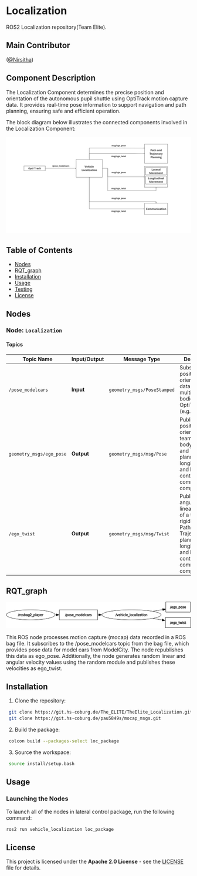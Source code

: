 # Localization
ROS2 Localization repository(Team Elite).

## Main Contributor
([@Nirsitha](https://git.hs-coburg.de/Nirsitha))

## Component Description
The Localization Component determines the precise position and orientation of the autonomous pupil shuttle using OptiTrack motion capture data. It provides real-time pose information to support navigation and path planning, ensuring safe and efficient operation.

The block diagram below illustrates the connected components involved in the Localization Component:

<img src="loccomp.jpg" alt="block_diagram" width="750">

## Table of Contents
- [Nodes](#nodes)
- [RQT_graph](#rqt_graph)
- [Installation](#installation)
- [Usage](#usage)
- [Testing](#testing)
- [License](#license)


## Nodes
### Node: `Localization`
#### Topics

| **Topic Name**            | **Input/Output**    | **Message Type**             | **Description** |
|---------------------------|---------------------|------------------------------|-----------------|
| `/pose_modelcars`         | **Input**  | `geometry_msgs/PoseStamped`  |Subscribe the position and orientation data of multiple rigid bodies from OptiTrack (e.g., cars). |
| `geometry_msgs/ego_pose`     | **Output**   | `geometry_msgs/msg/Pose`     |Publishes the position and orientation of a team elite rigid body  to Path and Trajectory planner, longitudinal and lateral controller, communication components|
| `/ego_twist`     | **Output**  | `geometry_msgs/msg/Twist`     |Publishes the angular and linear velocity of a team elite rigid body to Path and Trajectory planner, longitudinal and lateral controller, communication components|


## RQT_graph

<img src="rosgraphloc.png" alt="block_diagram" width="750">

This ROS node processes motion capture (mocap) data recorded in a ROS bag file. It subscribes to the /pose_modelcars topic from the bag file, which provides pose data for model cars from ModelCity. The node republishes this data as ego_pose. Additionally, the node generates random linear and angular velocity values using the random module and publishes these velocities as ego_twist.

## Installation
1. Clone the repository:
```bash
 git clone https://git.hs-coburg.de/The_ELITE/TheElite_Localization.git
 git clone https://git.hs-coburg.de/pau5849s/mocap_msgs.git
```
2. Build the package:
```bash
 colcon build --packages-select loc_package
```
3. Source the workspace:
```bash
 source install/setup.bash
```

## Usage
### Launching the Nodes
To launch all of the nodes in lateral control package, run the following command:

```bash
ros2 run vehicle_localization loc_package 
```

## License

This project is licensed under the **Apache 2.0 License** - see the [LICENSE](LICENSE) file for details.



